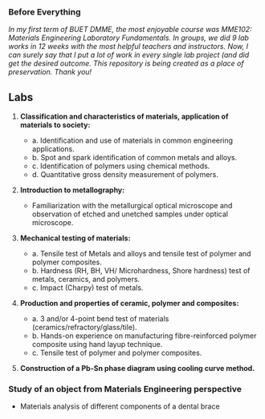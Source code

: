 ### Before Everything 
_In my first term of BUET DMME, the most enjoyable course was MME102: Materials Engineering Laboratory Fundamentals._
_In groups, we did 9 lab works in 12 weeks with the most helpful teachers and instructors._
_Now, I can surely say that I put a lot of work in every single lab project (and did get the desired outcome._
_This repository is being created as a place of preservation._
_Thank you!_

## Labs
1. **Classification and characteristics of materials, application of materials to society:** 
   - a. Identification and use of materials in common engineering applications.
   - b. Spot and spark identification of common metals and alloys.
   - c. Identification of polymers using chemical methods.
   - d. Quantitative gross density measurement of polymers.

2. **Introduction to metallography:** 
   - Familiarization with the metallurgical optical microscope and observation of etched and unetched samples under optical microscope.

4. **Mechanical testing of materials:** 
   - a. Tensile test of Metals and alloys and tensile test of polymer and polymer composites.
   - b. Hardness (RH, BH, VH/  Microhardness, Shore hardness) test of metals, ceramics, and polymers.
   - c. Impact (Charpy) test of metals.

8. **Production and properties of ceramic, polymer and composites:** 
   - a. 3 and/or 4-point bend test of materials (ceramics/refractory/glass/tile).
   - b. Hands-on  experience  on manufacturing  fibre-reinforced  polymer  composite  using  hand  layup  technique.
   - c. Tensile test of polymer and polymer composites.

9. **Construction of a Pb-Sn phase diagram using cooling curve method.**

### Study of an object from Materials Engineering perspective
* Materials analysis of different components of a dental brace
